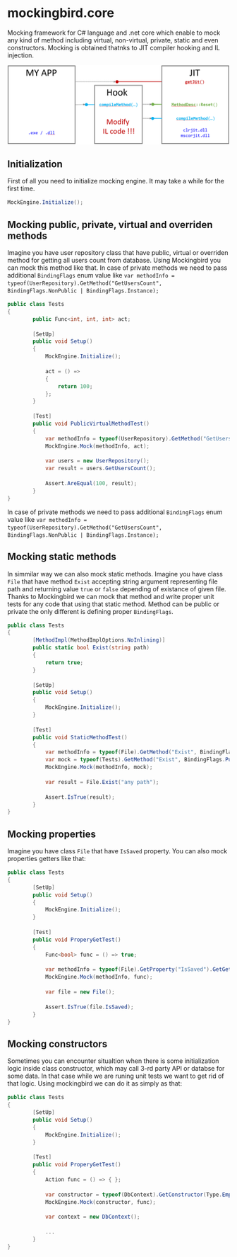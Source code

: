 # mockingbird.core
Mocking framework for C# language and .net core which enable to mock any kind of method including virtual, non-virtual, private, static and even constructors. 
Mocking is obtained thatnks to JIT compiler hooking and IL injection.

![how to hook jit compiler](https://github.com/bytebarian/mockingbird.core/blob/master/hook.PNG)

## Initialization
First of all you need to initialize mocking engine. It may take a while for the first time.
```c#
MockEngine.Initialize();
```

## Mocking public, private, virtual and overriden methods

Imagine you have user repository class that have public, virtual or overriden method for getting all users count from database. Using Mockingbird you can mock this method like that. In case of private methods we need to pass additional ```BindingFlags``` enum value like 
```var methodInfo = typeof(UserRepository).GetMethod("GetUsersCount", BindingFlags.NonPublic | BindingFlags.Instance);```

```c#
public class Tests
{
        public Func<int, int, int> act;
        
        [SetUp]
        public void Setup()
        {
            MockEngine.Initialize();

            act = () =>
            {
                return 100;
            };
        }
        
        [Test]
        public void PublicVirtualMethodTest()
        {
            var methodInfo = typeof(UserRepository).GetMethod("GetUsersCount");
            MockEngine.Mock(methodInfo, act);

            var users = new UserRepository();
            var result = users.GetUsersCount();

            Assert.AreEqual(100, result);
        }
}
```
In case of private methods we need to pass additional ```BindingFlags``` enum value like 
```var methodInfo = typeof(UserRepository).GetMethod("GetUsersCount", BindingFlags.NonPublic | BindingFlags.Instance);```

## Mocking static methods

In simmilar way we can also mock static methods. Imagine you have class ```File``` that have method ```Exist``` accepting string argument representing file path and returning value ```true``` or ```false``` depending of existance of given file. Thanks to Mockingbird we can mock that method and write proper unit tests for any code that using that static method. Method can be public or private the only different is defining proper ```BindingFlags```.

```c#
public class Tests
{
        [MethodImpl(MethodImplOptions.NoInlining)]
        public static bool Exist(string path)
        {
            return true;
        }
        
        [SetUp]
        public void Setup()
        {
            MockEngine.Initialize();
        }
        
        [Test]
        public void StaticMethodTest()
        {
            var methodInfo = typeof(File).GetMethod("Exist", BindingFlags.Public | BindingFlags.Static);
            var mock = typeof(Tests).GetMethod("Exist", BindingFlags.Public | BindingFlags.Static);
            MockEngine.Mock(methodInfo, mock);

            var result = File.Exist("any path");

            Assert.IsTrue(result);
        }
}
```

## Mocking properties

Imagine you have class ```File``` that have ```IsSaved``` property. You can also mock properties getters like that:

```c#
public class Tests
{
        [SetUp]
        public void Setup()
        {
            MockEngine.Initialize();
        }
        
        [Test]
        public void ProperyGetTest()
        {
            Func<bool> func = () => true;

            var methodInfo = typeof(File).GetProperty("IsSaved").GetGetMethod();
            MockEngine.Mock(methodInfo, func);

            var file = new File();

            Assert.IsTrue(file.IsSaved);
        }
}
```

## Mocking constructors

Sometimes you can encounter situaltion when there is some initialization logic inside class constructor, which may call 3-rd party API or databse for some data. In that case while we are runing unit tests we want to get rid of that logic. Using mockingbird we can do it as simply as that:

```c#
public class Tests
{
        [SetUp]
        public void Setup()
        {
            MockEngine.Initialize();
        }
        
        [Test]
        public void ProperyGetTest()
        {
            Action func = () => { };

            var constructor = typeof(DbContext).GetConstructor(Type.EmptyTypes);
            MockEngine.Mock(constructor, func);

            var context = new DbContext();

            ...
        }
}
```
